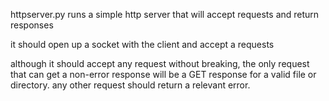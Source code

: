 httpserver.py runs a simple http server that will accept requests and return responses

it should open up a socket with the client and accept a requests

although it should accept any request without breaking, the only request that can get a non-error response will be a GET response for a valid file or directory. any other request should return a relevant error.